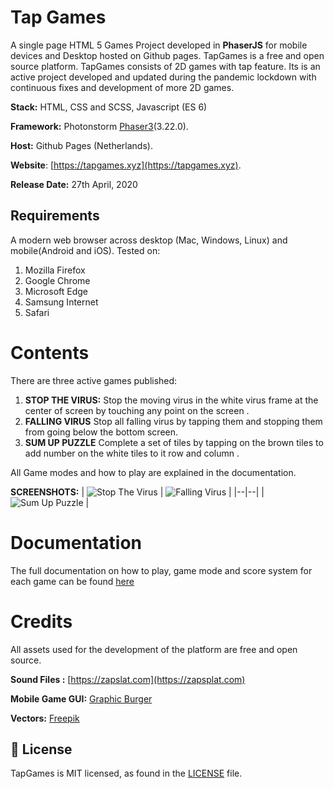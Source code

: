 # Tap Games

A single page HTML 5 Games Project developed in **PhaserJS** for mobile devices and Desktop hosted on Github pages. TapGames is a free and open source platform. TapGames consists of 2D games with tap feature.
Its is an active project developed and updated during  the pandemic lockdown  with continuous  fixes  and development of more 2D games.

**Stack:** HTML, CSS and SCSS, Javascript (ES 6)

**Framework:** Photonstorm [Phaser3](https://github.com/photonstorm/phaser)(3.22.0).

**Host:** Github Pages (Netherlands).

**Website**: [https://tapgames.xyz](https://tapgames.xyz).

**Release Date:**  27th April, 2020

## Requirements
A modern web browser across desktop (Mac, Windows, Linux) and mobile(Android and iOS).
Tested on:
1. Mozilla Firefox
2. Google Chrome
3.  Microsoft Edge
4. Samsung Internet
5. Safari

# Contents

There are three active games published:

1. **STOP THE VIRUS:**
Stop the moving virus in the white virus frame at the center of screen by touching any point on the screen .
2.  **FALLING VIRUS**
Stop all falling virus by tapping them and stopping them from going below the bottom screen.
3. **SUM UP PUZZLE**
Complete a set of tiles by tapping on the brown tiles to add number on the white tiles to it row and column .

All Game modes and how to play are explained in the documentation.

**SCREENSHOTS:**
|  ![Stop The Virus](https://tapgames.xyz/assets/images/help/stopthevirus.jpg) | ![Falling Virus](https://tapgames.xyz/assets/images/help/fallingvirus.jpg) |
|--|--|
| ![Sum Up Puzzle](https://tapgames.xyz/assets/images/help/sumup1.jpg) |

# Documentation
The full documentation on how to play, game mode and score system for each game can be found [here](https://tapgames.xyz/help.html)

# Credits
All assets used for the development of the platform are free and open source.

**Sound Files :** [https://zapslat.com](https://zapsplat.com)

**Mobile Game GUI:** [Graphic Burger](https://graphicburger.com/mobile-game-gui/)

**Vectors:** [Freepik](http://www.freepik.com)


## 📄 License

TapGames is MIT licensed, as found in the [LICENSE](https://tapgames.xyz/LICENSE) file.

